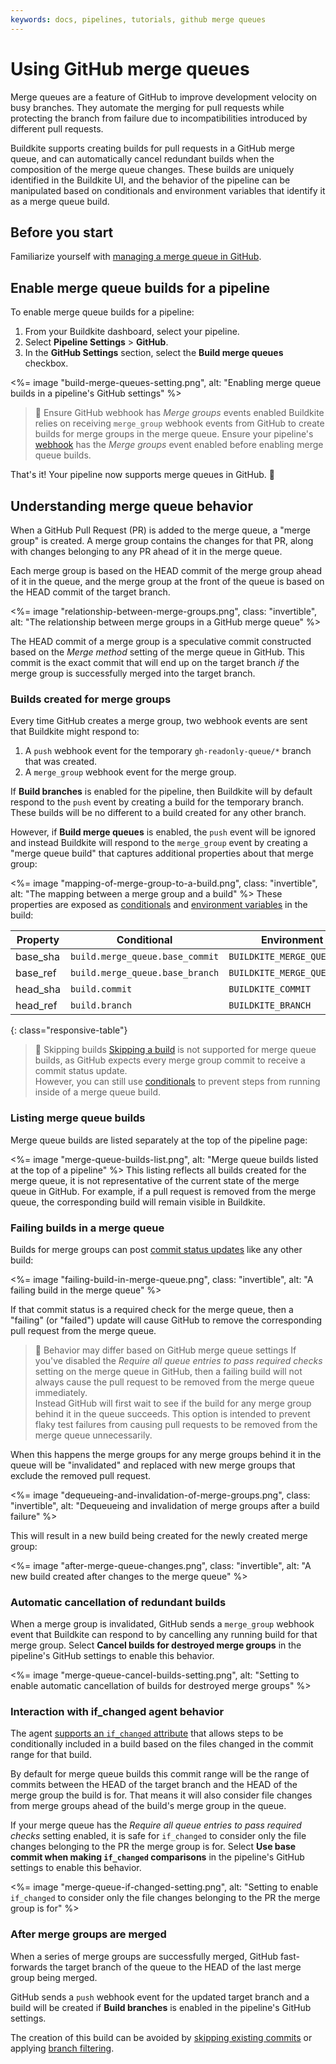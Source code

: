 ```yaml
---
keywords: docs, pipelines, tutorials, github merge queues
---
```


# Using GitHub merge queues

Merge queues are a feature of GitHub to improve development velocity on busy branches. They automate the merging for pull requests while protecting the branch from failure due to incompatibilities introduced by different pull requests.

Buildkite supports creating builds for pull requests in a GitHub merge queue, and can automatically cancel redundant builds when the composition of the merge queue changes. These builds are uniquely identified in the Buildkite UI, and the behavior of the pipeline can be manipulated based on conditionals and environment variables that identify it as a merge queue build.

## Before you start

Familiarize yourself with [managing a merge queue in GitHub](https://docs.github.com/en/repositories/configuring-branches-and-merges-in-your-repository/configuring-pull-request-merges/managing-a-merge-queue).

## Enable merge queue builds for a pipeline

To enable merge queue builds for a pipeline:

1. From your Buildkite dashboard, select your pipeline.
1. Select **Pipeline Settings** > **GitHub**.
1. In the **GitHub Settings** section, select the **Build merge queues** checkbox.

<%= image "build-merge-queues-setting.png", alt: "Enabling merge queue builds in a pipeline's GitHub settings" %>
> 🚧 Ensure GitHub webhook has _Merge groups_ events enabled
> Buildkite relies on receiving `merge_group` webhook events from GitHub to create builds for merge groups in the merge queue. Ensure your pipeline's [webhook](/docs/pipelines/source-control/github#set-up-a-new-pipeline-for-a-github-repository) has the _Merge groups_ event enabled before enabling merge queue builds.

That's it! Your pipeline now supports merge queues in GitHub. 🎉

## Understanding merge queue behavior

When a GitHub Pull Request (PR) is added to the merge queue, a "merge group" is created. A merge group contains the changes for that PR, along with changes belonging to any PR ahead of it in the merge queue.

Each merge group is based on the HEAD commit of the merge group ahead of it in the queue, and the merge group at the front of the queue is based on the HEAD commit of the target branch.

<%= image "relationship-between-merge-groups.png", class: "invertible", alt: "The relationship between merge groups in a GitHub merge queue" %>

The HEAD commit of a merge group is a speculative commit constructed based on the _Merge method_ setting of the merge queue in GitHub. This commit is the exact commit that will end up on the target branch _if_ the merge group is successfully merged into the target branch.

### Builds created for merge groups

Every time GitHub creates a merge group, two webhook events are sent that Buildkite might respond to:

1. A `push` webhook event for the temporary `gh-readonly-queue/*` branch that was created.
1. A `merge_group` webhook event for the merge group.

If **Build branches** is enabled for the pipeline, then Buildkite will by default respond to the `push` event by creating a build for the temporary branch. These builds will be no different to a build created for any other branch.

However, if **Build merge queues** is enabled, the `push` event will be ignored and instead Buildkite will respond to the `merge_group` event by creating a "merge queue build" that captures additional properties about that merge group:

<%= image "mapping-of-merge-group-to-a-build.png", class: "invertible", alt: "The mapping between a merge group and a build" %>
These properties are exposed as [conditionals](/docs/pipelines/configure/conditionals#variable-and-syntax-reference) and [environment variables](/docs/pipelines/configure/environment-variables#buildkite-environment-variables) in the build:

Property          | Conditional                      | Environment variable
----------------- | -------------------------------- | --------------------------------
base_sha          | `build.merge_queue.base_commit`  | `BUILDKITE_MERGE_QUEUE_BASE_COMMIT`
base_ref          | `build.merge_queue.base_branch`  | `BUILDKITE_MERGE_QUEUE_BASE_BRANCH`
head_sha          | `build.commit`                   | `BUILDKITE_COMMIT`
head_ref          | `build.branch`                   | `BUILDKITE_BRANCH`
{: class="responsive-table"}

> 📘 Skipping builds
> [Skipping a build](/docs/pipelines/configure/skipping) is not supported for merge queue builds, as GitHub expects every merge group commit to receive a commit status update.<br />
> However, you can still use [conditionals](/docs/pipelines/configure/conditionals#conditionals-in-steps) to prevent steps from running inside of a merge queue build.

### Listing merge queue builds

Merge queue builds are listed separately at the top of the pipeline page:

<%= image "merge-queue-builds-list.png", alt: "Merge queue builds listed at the top of a pipeline" %>
This listing reflects all builds created for the merge queue, it is not representative of the current state of the merge queue in GitHub. For example, if a pull request is removed from the merge queue, the corresponding build will remain visible in Buildkite.

### Failing builds in a merge queue

Builds for merge groups can post [commit status updates](/docs/pipelines/source-control/github#customizing-commit-statuses) like any other build:

<%= image "failing-build-in-merge-queue.png", class: "invertible", alt: "A failing build in the merge queue" %>

If that commit status is a required check for the merge queue, then a "failing" (or "failed") update will cause GitHub to remove the corresponding pull request from the merge queue.

> 🚧 Behavior may differ based on GitHub merge queue settings
> If you've disabled the _Require all queue entries to pass required checks_ setting on the merge queue in GitHub, then a failing build will not always cause the pull request to be removed from the merge queue immediately.<br />
> Instead GitHub will first wait to see if the build for any merge group behind it in the queue succeeds. This option is intended to prevent flaky test failures from causing pull requests to be removed from the merge queue unnecessarily.

When this happens the merge groups for any merge groups behind it in the queue will be "invalidated" and replaced with new merge groups that exclude the removed pull request.

<%= image "dequeueing-and-invalidation-of-merge-groups.png", class: "invertible", alt: "Dequeueing and invalidation of merge groups after a build failure" %>

This will result in a new build being created for the newly created merge group:

<%= image "after-merge-queue-changes.png", class: "invertible", alt: "A new build created after changes to the merge queue" %>

### Automatic cancellation of redundant builds

When a merge group is invalidated, GitHub sends a `merge_group` webhook event that Buildkite can respond to by cancelling any running build for that merge group. Select **Cancel builds for destroyed merge groups** in the pipeline's GitHub settings to enable this behavior.

<%= image "merge-queue-cancel-builds-setting.png", alt: "Setting to enable automatic cancellation of builds for destroyed merge groups" %>

### Interaction with if_changed agent behavior

The agent [supports an `if_changed` attribute](/docs/agent/v3/cli-pipeline#apply-if-changed) that allows steps to be conditionally included in a build based on the files changed in the commit range for that build.

By default for merge queue builds this commit range will be the range of commits between the HEAD of the target branch and the HEAD of the merge group the build is for. That means it will also consider file changes from merge groups ahead of the build's merge group in the queue.

If your merge queue has the _Require all queue entries to pass required checks_ setting enabled, it is safe for `if_changed` to consider only the file changes belonging to the PR the merge group is for. Select **Use base commit when making `if_changed` comparisons** in the pipeline's GitHub settings to enable this behavior.

<%= image "merge-queue-if-changed-setting.png", alt: "Setting to enable `if_changed` to consider only the file changes belonging to the PR the merge group is for" %>

### After merge groups are merged

When a series of merge groups are successfully merged, GitHub fast-forwards the target branch of the queue to the HEAD of the last merge group being merged.

GitHub sends a `push` webhook event for the updated target branch and a build will be created if **Build branches** is enabled in the pipeline's GitHub settings.

The creation of this build can be avoided by [skipping existing commits](/docs/pipelines/configure/skipping#skip-builds-with-existing-commits) or applying [branch filtering](https://buildkite.com/docs/pipelines/configure/workflows/branch-configuration#pipeline-level-branch-filtering).
